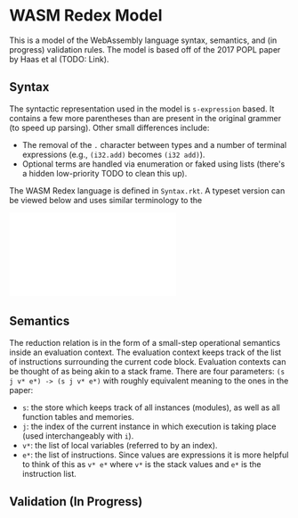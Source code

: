 # WASM Redex Model
This is a model of the WebAssembly language syntax, semantics, and (in progress) validation rules.
The model is based off of the 2017 POPL paper by Haas et al (TODO: Link).

## Syntax
The syntactic representation used in the model is `s-expression` based.
It contains a few more parentheses than are present in the original grammer (to speed up parsing).
Other small differences include:
* The removal of the `.` character between types and a number of terminal expressions (e.g., `(i32.add)` becomes `(i32 add)`).
* Optional terms are handled via enumeration or faked using lists (there's a hidden low-priority TODO to clean this up).

The WASM Redex language is defined in `Syntax.rkt`. A typeset version can be viewed below and uses similar terminology to the 

![The WebAssembly language syntax](Syntax.pdf)



## Semantics
The reduction relation is in the form of a small-step operational semantics inside an evaluation context.
The evaluation context keeps track of the list of instructions surrounding the current code block.
Evaluation contexts can be thought of as being akin to a stack frame.
There are four parameters: `(s j v* e*) -> (s j v* e*)` with roughly equivalent meaning to the ones in the paper:
* `s`: the store which keeps track of all instances (modules), as well as all function tables and memories.
* `j`: the index of the current instance in which execution is taking place (used interchangeably with `i`).
* `v*`: the list of local variables (referred to by an index).
* `e*`: the list of instructions. Since values are expressions it is more helpful to think of this as `v* e*` where `v*` is the stack values and `e*` is the instruction list.

## Validation (In Progress)
